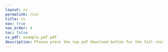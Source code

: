 ```yaml
---
layout: cv
permalink: /cv/
title: cv
nav: true
nav_order: 4
toc: false 
cv_pdf: example_pdf.pdf
description: Please press the top pdf download button for the full resume.
---
```

